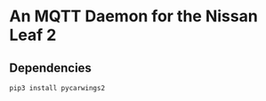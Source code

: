 An MQTT Daemon for the Nissan Leaf 2
===================================

Dependencies
------------

```
pip3 install pycarwings2
```
